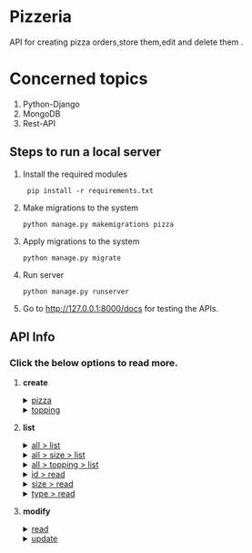 # Pizzeria

API for creating pizza orders,store them,edit and delete them .

# Concerned topics 

1. Python-Django
2. MongoDB
3. Rest-API

## Steps to run a local server

1. Install the required modules
   ```shell
    pip install -r requirements.txt
    ```
2. Make migrations to the system
    ```shell
    python manage.py makemigrations pizza
    ```
3. Apply migrations to the system
    ```shell
    python manage.py migrate
    ```
4. Run server
    ```shell
    python manage.py runserver
    ```
5. Go to http://127.0.0.1:8000/docs for testing the APIs.


## API Info
### Click the below options to read more.

1. **create**
    <details><summary><ins>pizza</ins></summary>
    
    - POST `/api/create/pizza/`
    
        | Parameter  | Description |
        | ------------- | ------------- |
        | `pizza_type` **(required)** | Type of pizza (*i.e.* regular or square)  |
        | `pizza_size` **(required)** | Size of pizza (*e.g.* small, medium, large, etc.)  |
        | `topping` **(required)**    | Topping on the pizza (*e.g.* tomato, onion, cheese, corn, etc.)|
    
    
    </details>

    <details><summary><ins>topping </ins></summary>
    
    - POST `/api/create/topping/`
    
        | Parameter  | Description |
        | ------------- | ------------- |
        | `topping` **(required)**    | Topping on the pizza (*e.g.* tomato, onion, cheese, corn, etc.)|
        
    
    </details>

2. **list**
    <details>
    <summary><ins>all > list</ins></summary>
   
    - GET `/api/list/all/`
   
    </details>
    
    </details>

    <details>
    <summary><ins>all > size > list</ins></summary>
    
    - GET `/api/list/all/size/`
    
   
    </details>

    <details>
    <summary><ins>all > topping > list</ins></summary>
    
    - GET `/api/list/all/topping/`
    
    
    </details>

    <details><summary><ins>id > read</ins></summary>
    
    - GET `/api/list/{id}/`
    
        | Parameter  | Description |
        | ------------- | ------------- |
        | `id` **(required)** | Pizza ID  |
    
   
    </details>

    <details><summary><ins>size > read</ins></summary>
    
    - GET `/api/list/size/{size}/`
    
        | Parameter  | Description |
        | ------------- | ------------- |
        | `size` **(required)**    | Size of pizza |
    
  
  
    </details>

    <details><summary><ins>type > read</ins></summary>
    
    - GET `/api/list/type/{type}/`
    
        | Parameter  | Description |
        | ------------- | ------------- |
        | `type` **(required)**    | Size of pizza |
    
    
    </details>

3. **modify**
    <details>
    <summary><ins>read</ins></summary>
   
    - GET `/api/modify/{id}/`
   
    </details>
   
    <details>
    <summary><ins>update</ins></summary>
   
    - GET `/api/modify/{id}/`
    
    </details>
